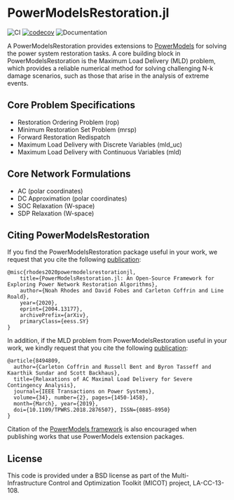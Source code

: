 # PowerModelsRestoration.jl

![CI](https://github.com/lanl-ansi/PowerModelsRestoration.jl/workflows/CI/badge.svg) [![codecov](https://codecov.io/gh/lanl-ansi/PowerModelsRestoration.jl/branch/master/graph/badge.svg?token=ADfcIkUOqH)](https://codecov.io/gh/lanl-ansi/PowerModelsRestoration.jl) ![Documentation](https://github.com/lanl-ansi/PowerModelsRestoration.jl/workflows/Documentation/badge.svg)

A PowerModelsRestoration provides extensions to [PowerModels](https://github.com/lanl-ansi/PowerModels.jl) for solving the power system restoration tasks.  A core building block in PowerModelsRestoration is the Maximum Load Delivery (MLD) problem, which provides a reliable numerical method for solving challenging N-k damage scenarios, such as those that arise in the analysis of extreme events.

## Core Problem Specifications

* Restoration Ordering Problem (rop)
* Minimum Restoration Set Problem (mrsp)
* Forward Restoration Redispatch
* Maximum Load Delivery with Discrete Variables (mld_uc)
* Maximum Load Delivery with Continuous Variables (mld)

## Core Network Formulations

* AC (polar coordinates)
* DC Approximation (polar coordinates)
* SOC Relaxation (W-space)
* SDP Relaxation (W-space)

## Citing PowerModelsRestoration
If you find the PowerModelsRestoration package useful in your work, we request that you cite the following [publication](https://arxiv.org/abs/2004.13177):
```
@misc{rhodes2020powermodelsrestorationjl,
    title={PowerModelsRestoration.jl: An Open-Source Framework for Exploring Power Network Restoration Algorithms},
    author={Noah Rhodes and David Fobes and Carleton Coffrin and Line Roald},
    year={2020},
    eprint={2004.13177},
    archivePrefix={arXiv},
    primaryClass={eess.SY}
}
```

In addition, if the MLD problem from PowerModelsRestoration useful in your work, we kindly request that you cite the following [publication](https://ieeexplore.ieee.org/document/8494809):
```
@article{8494809,
  author={Carleton Coffrin and Russell Bent and Byron Tasseff and Kaarthik Sundar and Scott Backhaus},
  title={Relaxations of AC Maximal Load Delivery for Severe Contingency Analysis},
  journal={IEEE Transactions on Power Systems},
  volume={34}, number={2}, pages={1450-1458},
  month={March}, year={2019},
  doi={10.1109/TPWRS.2018.2876507}, ISSN={0885-8950}
}
```


Citation of the [PowerModels framework](https://ieeexplore.ieee.org/document/8442948/) is also encouraged when publishing works that use PowerModels extension packages.


## License

This code is provided under a BSD license as part of the Multi-Infrastructure Control and Optimization Toolkit (MICOT) project, LA-CC-13-108.
